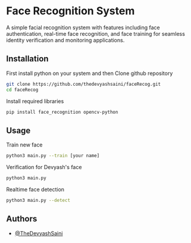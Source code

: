 
# Face Recognition System

A simple facial recognition system with features including face authentication, real-time face recognition, and face training for seamless identity verification and monitoring applications.

## Installation

First install python on your system and then Clone github repository

```bash
git clone https://github.com/thedevyashsaini/faceRecog.git
cd faceRecog
```

Install required libraries

```bash
pip install face_recognition opencv-python
```

## Usage

Train new face
```bash
python3 main.py --train [your name]
```

Verification for Devyash's face
```bash
python3 main.py
```

Realtime face detection
```bash
python3 main.py --detect
```


## Authors

- [@TheDevyashSaini](https://www.github.com/thedevyashsaini)
